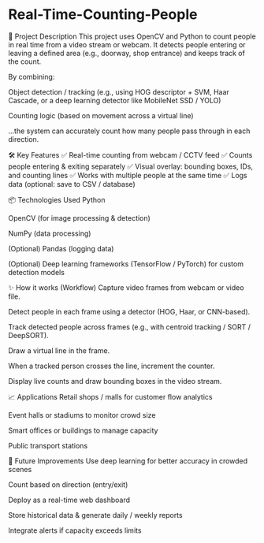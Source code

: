 # Real-Time-Counting-People
📌 Project Description
This project uses OpenCV and Python to count people in real time from a video stream or webcam.
It detects people entering or leaving a defined area (e.g., doorway, shop entrance) and keeps track of the count.

By combining:

Object detection / tracking (e.g., using HOG descriptor + SVM, Haar Cascade, or a deep learning detector like MobileNet SSD / YOLO)

Counting logic (based on movement across a virtual line)

…the system can accurately count how many people pass through in each direction.

🛠 Key Features
✅ Real-time counting from webcam / CCTV feed
✅ Counts people entering & exiting separately
✅ Visual overlay: bounding boxes, IDs, and counting lines
✅ Works with multiple people at the same time
✅ Logs data (optional: save to CSV / database)

📦 Technologies Used
Python

OpenCV (for image processing & detection)

NumPy (data processing)

(Optional) Pandas (logging data)

(Optional) Deep learning frameworks (TensorFlow / PyTorch) for custom detection models

✨ How it works (Workflow)
Capture video frames from webcam or video file.

Detect people in each frame using a detector (HOG, Haar, or CNN-based).

Track detected people across frames (e.g., with centroid tracking / SORT / DeepSORT).

Draw a virtual line in the frame.

When a tracked person crosses the line, increment the counter.

Display live counts and draw bounding boxes in the video stream.

📈 Applications
Retail shops / malls for customer flow analytics

Event halls or stadiums to monitor crowd size

Smart offices or buildings to manage capacity

Public transport stations

🚀 Future Improvements
Use deep learning for better accuracy in crowded scenes

Count based on direction (entry/exit)

Deploy as a real-time web dashboard

Store historical data & generate daily / weekly reports

Integrate alerts if capacity exceeds limits
